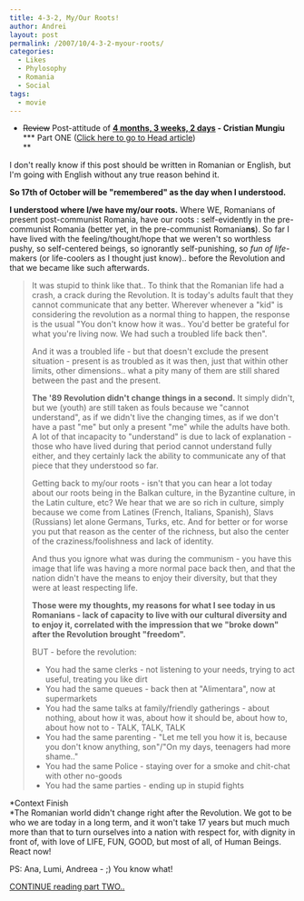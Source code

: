 ```yaml
---
title: 4-3-2, My/Our Roots!
author: Andrei
layout: post
permalink: /2007/10/4-3-2-myour-roots/
categories:
  - Likes
  - Phylosophy
  - Romania
  - Social
tags:
  - movie
---
```

* <strike>Review</strike> Post-attitude of **[4 months, 3 weeks, 2 days][1] - Cristian Mungiu**  
*** Part ONE ([Click here to go to Head article][2])  
**

I don't really know if this post should be written in Romanian or English, but I'm going with English without any true reason behind it.

**So 17th of October will be "remembered" as the day when I understood.**

**I understood where I/we have my/our roots.** Where WE, Romanians of present post-communist Romania, have our roots : self-evidently in the pre-communist Romania (better yet, in the pre-communist Romania**ns**). So far I have lived with the feeling/thought/hope that we weren't so worthless pushy, so self-centered beings, so ignorantly self-punishing, so *fun of life*-makers (or life-coolers as I thought just know).. before the Revolution and that we became like such afterwards.



> It was stupid to think like that.. To think that the Romanian life had a crash, a crack during the Revolution. It is today's adults fault that they cannot communicate that any better. Wherever whenever a "kid" is considering the revolution as a normal thing to happen, the response is the usual "You don't know how it was.. You'd better be grateful for what you're living now. We had such a troubled life back then".
> 
> And it was a troubled life - but that doesn't exclude the present situation - present is as troubled as it was then, just that within other limits, other dimensions.. what a pity many of them are still shared between the past and the present.
> 
> **The '89 Revolution didn't change things in a second.** It simply didn't, but we (youth) are still taken as fouls because we "cannot understand", as if we didn't live the changing times, as if we don't have a past "me" but only a present "me" while the adults have both. A lot of that incapacity to "understand" is due to lack of explanation - those who have lived during that period cannot understand fully either, and they certainly lack the ability to communicate any of that piece that they understood so far.
> 
> Getting back to my/our roots - isn't that you can hear a lot today about our roots being in the Balkan culture, in the Byzantine culture, in the Latin culture, etc? We hear that we are so rich in culture, simply because we come from Latines (French, Italians, Spanish), Slavs (Russians) let alone Germans, Turks, etc. And for better or for worse you put that reason as the center of the richness, but also the center of the craziness/foolishness and lack of identity.
> 
> And thus you ignore what was during the communism - you have this image that life was having a more normal pace back then, and that the nation didn't have the means to enjoy their diversity, but that they were at least respecting life.
> 
> **Those were my thoughts, my reasons for what I see today in us Romanians - lack of capacity to live with our cultural diversity and to enjoy it, correlated with the impression that we "broke down" after the Revolution brought "freedom".**
> 
> BUT - before the revolution:
> 
> *   You had the same clerks - not listening to your needs, trying to act useful, treating you like dirt
> *   You had the same queues - back then at "Alimentara", now at supermarkets
> *   You had the same talks at family/friendly gatherings - about nothing, about how it was, about how it should be, about how to, about how not to - TALK, TALK, TALK
> *   You had the same parenting - "Let me tell you how it is, because you don't know anything, son"/"On my days, teenagers had more shame.."
> *   You had the same Police - staying over for a smoke and chit-chat with other no-goods
> *   You had the same parties - ending up in stupid fights

*Context Finish  
*The Romanian world didn't change right after the Revolution. We got to be who we are today in a long term, and it won't take 17 years but much much more than that to turn ourselves into a nation with respect for, with dignity in front of, with love of LIFE, FUN, GOOD, but most of all, of Human Beings. React now!

PS: Ana, Lumi, Andreea - ;) You know what!

[CONTINUE reading part TWO..][3]

 [1]: http://imdb.com/title/tt1032846/
 [2]: /?p=414
 [3]: /?p=412